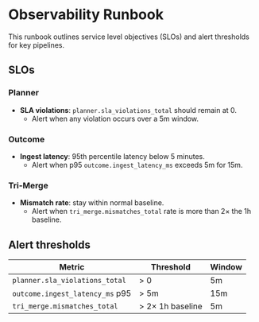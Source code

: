 # Observability Runbook

This runbook outlines service level objectives (SLOs) and alert thresholds for key pipelines.

## SLOs

### Planner
- **SLA violations**: `planner.sla_violations_total` should remain at 0.
  - Alert when any violation occurs over a 5m window.

### Outcome
- **Ingest latency**: 95th percentile latency below 5 minutes.
  - Alert when p95 `outcome.ingest_latency_ms` exceeds 5m for 15m.

### Tri-Merge
- **Mismatch rate**: stay within normal baseline.
  - Alert when `tri_merge.mismatches_total` rate is more than 2× the 1h baseline.

## Alert thresholds

| Metric | Threshold | Window |
| --- | --- | --- |
| `planner.sla_violations_total` | > 0 | 5m |
| `outcome.ingest_latency_ms` p95 | > 5m | 15m |
| `tri_merge.mismatches_total` | > 2× 1h baseline | 5m |
